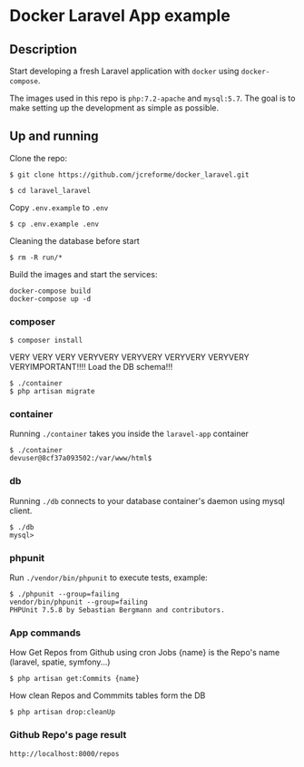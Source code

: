 # Docker Laravel App example

## Description
Start developing a fresh Laravel application with `docker` using `docker-compose`.

The images used in this repo is `php:7.2-apache` and `mysql:5.7`. The goal is to make setting up the development as simple as possible.

## Up and running
Clone the repo:
```
$ git clone https://github.com/jcreforme/docker_laravel.git

$ cd laravel_laravel
```
Copy `.env.example` to `.env`
```
$ cp .env.example .env 
```

Cleaning the database before start
```
$ rm -R run/*
```


Build the images and start the services:
```
docker-compose build
docker-compose up -d
```

### composer
```
$ composer install
```

VERY VERY VERY VERYVERY VERYVERY VERYVERY VERYVERY VERYIMPORTANT!!!! 
Load the DB schema!!!
```
$ ./container
$ php artisan migrate
```



### container
Running `./container` takes you inside the `laravel-app` container
```
$ ./container
devuser@8cf37a093502:/var/www/html$
```
### db
Running `./db` connects to your database container's daemon using mysql client.
```
$ ./db
mysql>
```

### phpunit
Run `./vendor/bin/phpunit` to execute tests, example:
```
$ ./phpunit --group=failing
vendor/bin/phpunit --group=failing
PHPUnit 7.5.8 by Sebastian Bergmann and contributors.
```

### App commands
How Get Repos from Github using cron Jobs {name} is the Repo's name (laravel, spatie, symfony...)
```
$ php artisan get:Commits {name}
```

How clean Repos and Commmits tables form the DB
```
$ php artisan drop:cleanUp
```

### Github Repo's page result
```
http://localhost:8000/repos
```

